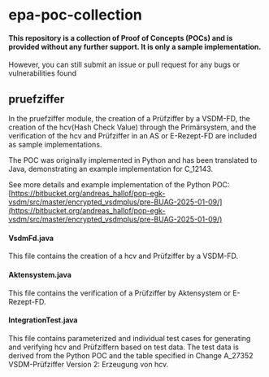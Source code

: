 # epa-poc-collection

#### This repository is a collection of Proof of Concepts (POCs) and is provided without any further support. It is only a sample implementation.

However, you can still submit an issue or pull request for any bugs or vulnerabilities found

## pruefziffer

In the pruefziffer module, the creation of a Prüfziffer by a VSDM-FD, the creation of the hcv(Hash Check Value) through the Primärsystem, and the verification
of the hcv and
Prüfziffer in an AS or E-Rezept-FD are included as sample implementations.

The POC was originally implemented in Python and has been translated to Java, demonstrating an example implementation for C_12143.

See more details and example implementation of the Python POC:
[https://bitbucket.org/andreas_hallof/pop-egk-vsdm/src/master/encrypted_vsdmplus/pre-BUAG-2025-01-09/](https://bitbucket.org/andreas_hallof/pop-egk-vsdm/src/master/encrypted_vsdmplus/pre-BUAG-2025-01-09/)

#### VsdmFd.java

This file contains the creation of a hcv and Prüfziffer by a VSDM-FD.

#### Aktensystem.java

This file contains the verification of a Prüfziffer by Aktensystem or E-Rezept-FD.

#### IntegrationTest.java

This file contains parameterized and individual test cases for generating and verifying hcv and Prüfziffern based on test data.
The test data is derived from the Python POC and the table specified in Change A_27352 VSDM-Prüfziffer Version 2: Erzeugung von hcv.
